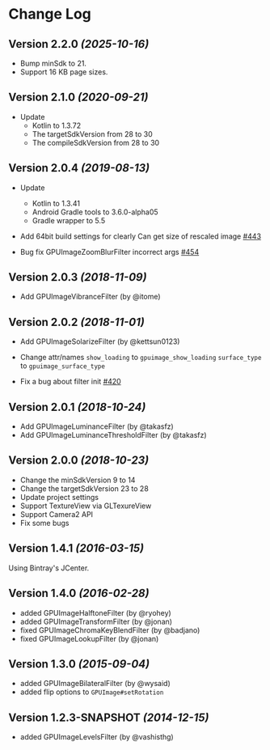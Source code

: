 Change Log
==========

Version 2.2.0 *(2025-10-16)*
----------------------------

* Bump minSdk to 21.
* Support 16 KB page sizes.

Version 2.1.0 *(2020-09-21)*
----------------------------

* Update
  * Kotlin to 1.3.72
  * The targetSdkVersion from 28 to 30
  * The compileSdkVersion from 28 to 30

Version 2.0.4 *(2019-08-13)*
----------------------------

* Update
  * Kotlin to 1.3.41
  * Android Gradle tools to 3.6.0-alpha05
  * Gradle wrapper to 5.5

* Add
  64bit build settings for clearly
  Can get size of rescaled image [#443](https://github.com/cats-oss/android-gpuimage/pull/443)
        
* Bug fix
  GPUImageZoomBlurFilter incorrect args [#454](https://github.com/cats-oss/android-gpuimage/pull/454)

Version 2.0.3 *(2018-11-09)*
----------------------------

* Add GPUImageVibranceFilter (by @itome)

Version 2.0.2 *(2018-11-01)*
----------------------------

* Add GPUImageSolarizeFilter (by @kettsun0123)

* Change attr/names
  `show_loading` to `gpuimage_show_loading`
  `surface_type` to `gpuimage_surface_type`

* Fix a bug about filter init [#420](https://github.com/cats-oss/android-gpuimage/pull/420)

Version 2.0.1 *(2018-10-24)*
----------------------------

* Add GPUImageLuminanceFilter (by @takasfz)
* Add GPUImageLuminanceThresholdFilter (by @takasfz)

Version 2.0.0 *(2018-10-23)*
----------------------------

* Change the minSdkVersion 9 to 14
* Change the targetSdkVersion 23 to 28
* Update project settings
* Support TextureView via GLTexureView
* Support Camera2 API
* Fix some bugs


Version 1.4.1 *(2016-03-15)*
----------------------------
 Using Bintray's JCenter.

Version 1.4.0 *(2016-02-28)*
----------------------------

* added GPUImageHalftoneFilter (by @ryohey)
* added GPUImageTransformFilter (by @jonan)
* fixed GPUImageChromaKeyBlendFilter (by @badjano)
* fixed GPUImageLookupFilter (by @jonan)

Version 1.3.0 *(2015-09-04)*
----------------------------

* added GPUImageBilateralFilter (by @wysaid)
* added flip options to `GPUImage#setRotation`

Version 1.2.3-SNAPSHOT *(2014-12-15)*
----------------------------

* added GPUImageLevelsFilter (by @vashisthg)
